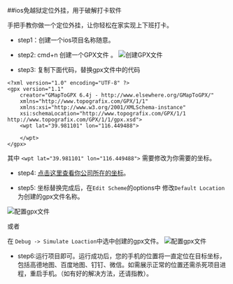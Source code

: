 
##ios免越狱定位外挂，用于破解打卡软件

手把手教你做一个定位外挂，让你轻松在家实现上下班打卡。

* step1：创建一个ios项目名称随意。

* step2:   cmd+n 创建一个GPX文件 。
![创建GPX文件](http://i4.buimg.com/1949/e67d0e74bf3689f8.png)
* step3: 复制下面代码，替换gpx文件中的代码

```
<?xml version="1.0" encoding="UTF-8" ?>
<gpx version="1.1"
    creator="GMapToGPX 6.4j - http://www.elsewhere.org/GMapToGPX/"
    xmlns="http://www.topografix.com/GPX/1/1"
    xmlns:xsi="http://www.w3.org/2001/XMLSchema-instance"
    xsi:schemaLocation="http://www.topografix.com/GPX/1/1 http://www.topografix.com/GPX/1/1/gpx.xsd">
    <wpt lat="39.981101" lon="116.449488">

    </wpt>
</gpx>
```

其中  `<wpt lat="39.981101" lon="116.449488">`  需要修改为你需要的坐标。

* step4: [点击这里查看你公司所在的坐标](http://lbs.amap.com/console/show/picker)。

* step5: 坐标替换完成后，在`Edit Scheme`的options中 修改`Default Location`为创建的gpx文件名称。

![配置gpx文件](http://i1.piimg.com/1949/56ff44266adb1e79.png)

或者

在 `Debug -> Simulate Loaction`中选中创建的gpx文件。
![配置gpx文件](http://i1.piimg.com/1949/d93901a780fb3e8c.png) 

* step6:运行项目即可。运行成功后，您的手机的位置将一直定位在目标坐标，包括高德地图、百度地图、钉钉、微信。如需展示正常的位置还需杀死项目进程，重启手机。（如有好的解决方法，还请指教）。



 